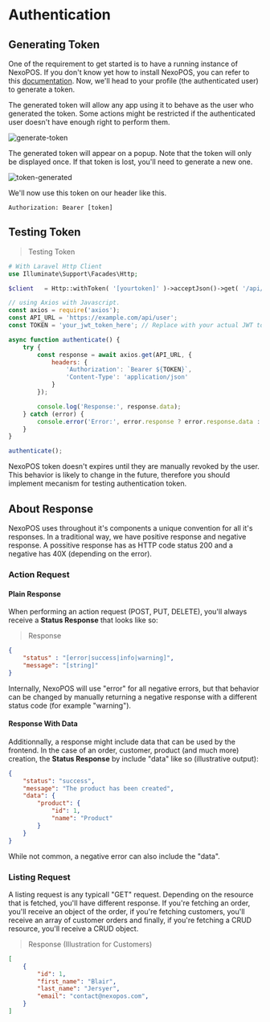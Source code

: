 

# Authentication

## Generating Token

One of the requirement to get started is to have a running instance of NexoPOS. If you don't know yet how to install NexoPOS, you can refer to this [documentation](https://my.nexopos.com/en/documentation/getting-started/download-and-install). Now, we'll head to your profile (the authenticated user) to generate a token.

<aside class="notice">
The generated token will allow any app using it to behave as the user who generated the token. Some actions might be restricted if the authenticated user doesn't have enough right to perform them.
</aside>

![generate-token](generate-token.png)

The generated token will appear on a popup. Note that the token will only be displayed once. If that token is lost, you'll need to generate a new one.

![token-generated](token-generated.png)

We'll now use this token on our header like this.

`Authorization: Bearer [token]`

## Testing Token

> Testing Token

```php
# With Laravel Http Client
use Illuminate\Support\Facades\Http;

$client   = Http::withToken( '[yourtoken]' )->acceptJson()->get( '/api/user' );

```

```js
// using Axios with Javascript.
const axios = require('axios');
const API_URL = 'https://example.com/api/user';
const TOKEN = 'your_jwt_token_here'; // Replace with your actual JWT token

async function authenticate() {
    try {
        const response = await axios.get(API_URL, {
            headers: {
                'Authorization': `Bearer ${TOKEN}`,
                'Content-Type': 'application/json'
            }
        });

        console.log('Response:', response.data);
    } catch (error) {
        console.error('Error:', error.response ? error.response.data : error.message);
    }
}

authenticate();
```

NexoPOS token doesn't expires until they are manually revoked by the user. This behavior is likely to change in the future, therefore you should implement mecanism for testing authentication token.

## About Response

NexoPOS uses throughout it's components a unique convention for all it's responses. In a traditional way, we have positive response and negative response. A possitive response has as HTTP code status 200 and a negative has 40X (depending on the error). 

### Action Request

#### Plain Response

When performing an action request (POST, PUT, DELETE), you'll always receive a **Status Response** that looks like so:

> Response

```json
{
    "status" : "[error|success|info|warning]",
    "message": "[string]"
}
```

Internally, NexoPOS will use "error" for all negative errors, but that behavior can be changed by manually returning a negative response with a different status code (for example "warning"). 

#### Response With Data

Additionnally, a response might include data that can be used by the frontend. In the case of an order, customer, product (and much more) creation, the **Status Response** by include "data" like so (illustrative output):

```json
{
    "status": "success",
    "message": "The product has been created",
    "data": {
        "product": {
            "id": 1,
            "name": "Product"
        }
    }
}
```

While not common, a negative error can also include the "data".

### Listing Request

A listing request is any typicall "GET" request. Depending on the resource that is fetched, you'll have different response. If you're fetching an order, you'll receive an object of the order, if you're fetching customers, you'll receive an array of customer orders and finally, if you're fetching a CRUD resource, you'll receive a CRUD object.

> Response (Illustration for Customers)

```json
[
    {
        "id": 1,
        "first_name": "Blair",
        "last_name": "Jersyer",
        "email": "contact@nexopos.com",
    }
]
```